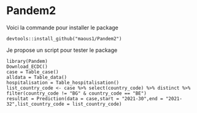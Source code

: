 # Pandem2
Voici la commande pour installer le package

```
devtools::install_github("maous1/Pandem2")
```

Je propose un script pour tester le package

```
library(Pandem)
Download_ECDC()
case = Table_case()
alldata = Table_data()
hospitalisation = Table_hospitalisation()
list_country_code <- case %>% select(country_code) %>% distinct %>% filter(country_code != "BG" & country_code == "BE")
resultat = Prediction(data = case,start = "2021-30",end = "2021-32",list_country_code = list_country_code)
```
